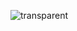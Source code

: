![transparent](https://capsule-render.vercel.app/api?type=transparent&color=auto&text=Brain-Compiler&height=150&fontSize=60&desc=Since%202022&descAlignY=75&descAlign=60)
